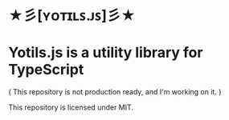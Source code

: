 # ★彡[ʏᴏᴛɪʟꜱ.ᴊꜱ]彡★

# Yotils.js is a utility library for TypeScript

( This repository is not production ready, and I'm working on it. )

This repository is licensed under MIT.
